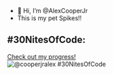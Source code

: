 - 👋 Hi, I’m @AlexCooperJr
- This is my pet Spikes!!
## #30NitesOfCode:
  [Check out my progress!](https://www.codedex.io/@cooperjralex/30-nites-of-code)  
  ![@cooperjralex #30NitesOfCode](https://www.codedex.io/api/petStatus?user=cooperjralex)

  
